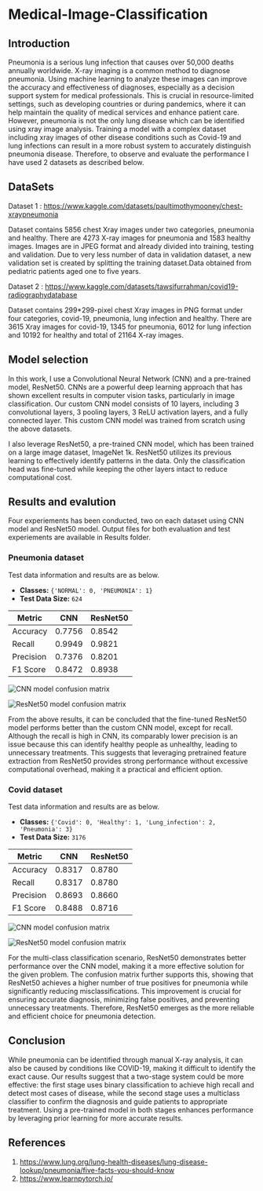# Medical-Image-Classification

## Introduction

Pneumonia is a serious lung infection that causes over 50,000 deaths annually worldwide. X-ray imaging is a common method to diagnose pneumonia. Using machine learning to analyze these images can improve the accuracy and effectiveness of diagnoses, especially as a decision support system for medical professionals. This is crucial in resource-limited settings, such as developing countries or during pandemics, where it can help maintain the quality of medical services and enhance patient care. However, pneumonia is not the only lung disease which can be identified using xray image analysis. Training a model with a complex dataset including xray images of other disease conditions such as Covid-19 and lung infections can result in a more robust system to accurately distinguish pneumonia disease. Therefore, to observe and evaluate the performance I have used 2 datasets as described below. 

## DataSets

Dataset 1 : https://www.kaggle.com/datasets/paultimothymooney/chest-xraypneumonia

Dataset contains 5856 chest Xray images under two categories, pneumonia and healthy. There are 4273 X-ray images for pneumonia and 1583 healthy images. Images are in JPEG format and already divided into training, testing and validation. Due to very less number of data in validation dataset, a new validation set is created by splitting the training dataset.Data obtained from pediatric patients aged one to five years. 

Dataset 2 : https://www.kaggle.com/datasets/tawsifurrahman/covid19-radiographydatabase

Dataset contains 299*299-pixel chest Xray images in PNG format under four categories, covid-19, pneumonia, lung infection and healthy. There are 3615 Xray images for covid-19, 1345 for pneumonia, 6012 for lung infection and 10192 for healthy and total of 21164 X-ray images. 

## Model selection

In this work, I use a Convolutional Neural Network (CNN) and a pre-trained model, ResNet50. CNNs are a powerful deep learning approach that has shown excellent results in computer vision tasks, particularly in image classification. Our custom CNN model consists of 10 layers, including 3 convolutional layers, 3 pooling layers, 3 ReLU activation layers, and a fully connected layer. This custom CNN model was trained from scratch using the above datasets.

I also leverage ResNet50, a pre-trained CNN model, which has been trained on a large image dataset, ImageNet 1k. ResNet50 utilizes its previous learning to effectively identify patterns in the data. Only the classification head was fine-tuned while keeping the other layers intact to reduce computational cost. 

## Results and evalution

Four experiements has been conducted, two on each dataset using CNN model and ResNet50 model. Output files for both evaluation and test experiements are available in Results folder. 

### Pneumonia dataset

Test data information and results are as below.

- **Classes:** `{'NORMAL': 0, 'PNEUMONIA': 1}`
- **Test Data Size:** `624`

| Metric     | CNN    | ResNet50 |
|------------|--------|----------|
| Accuracy   | 0.7756 | 0.8542   |
| Recall     | 0.9949 | 0.9821   |
| Precision  | 0.7376 | 0.8201   |
| F1 Score   | 0.8472 | 0.8938   |

![CNN model confusion matrix](Results/Test_pneumonia_CNN_confusion_matrix.png)

![ResNet50 model confusion matrix](Results/Test_pneumonia_CNN_confusion_matrix.png)

From the above results, it can be concluded that the fine-tuned ResNet50 model performs better than the custom CNN model, except for recall. Although the recall is high in CNN, its comparably lower precision is an issue because this can identify healthy people as unhealthy, leading to unnecessary treatments. This suggests that leveraging pretrained feature extraction from ResNet50 provides strong performance without excessive computational overhead, making it a practical and efficient option.

### Covid dataset

Test data information and results are as below.

- **Classes:** `{'Covid': 0, 'Healthy': 1, 'Lung_infection': 2, 'Pneumonia': 3}`
- **Test Data Size:** `3176`

| Metric     | CNN    | ResNet50 |
|------------|--------|----------|
| Accuracy   | 0.8317 | 0.8780   |
| Recall     | 0.8317 | 0.8780   |
| Precision  | 0.8693 | 0.8660   |
| F1 Score   | 0.8488 | 0.8716   |

![CNN model confusion matrix](Results/Test_covid_CNN_confusion_matrix.png)

![ResNet50 model confusion matrix](Results/Test_covid_ResNet_confusion_matrix.png)

For the multi-class classification scenario, ResNet50 demonstrates better performance over the CNN model, making it a more effective solution for the given problem. The confusion matrix further supports this, showing that ResNet50 achieves a higher number of true positives for pneumonia while significantly reducing misclassifications. This improvement is crucial for ensuring accurate diagnosis, minimizing false positives, and preventing unnecessary treatments. Therefore, ResNet50 emerges as the more reliable and efficient choice for pneumonia detection.

## Conclusion

While pneumonia can be identified through manual X-ray analysis, it can also be caused by conditions like COVID-19, making it difficult to identify the exact cause. Our results suggest that a two-stage system could be more effective: the first stage uses binary classification to achieve high recall and detect most cases of disease, while the second stage uses a multiclass classifier to confirm the diagnosis and guide patients to appropriate treatment. Using a pre-trained model in both stages enhances performance by leveraging prior learning for more accurate results.

## References

1. https://www.lung.org/lung-health-diseases/lung-disease-lookup/pneumonia/five-facts-you-should-know 
2. https://www.learnpytorch.io/ 


